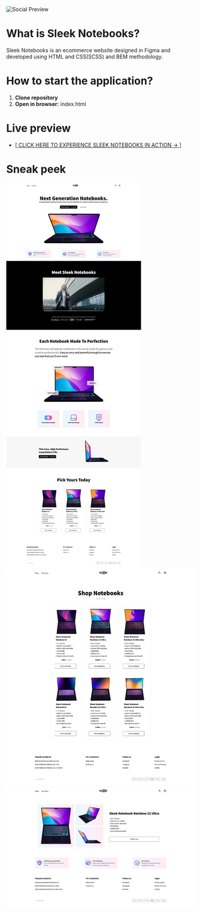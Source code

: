 ![Social Preview](https://user-images.githubusercontent.com/57192709/226367602-796f8c4b-f034-4ad2-b991-d696d619570b.png)
# What is Sleek Notebooks?
Sleek Notebooks is an ecommerce website designed in Figma and developed using HTML and CSS(SCSS) and BEM methodology.


# How to start the application?
1. **Clone repository**
3. **Open in browser:** index.html

# Live preview
- [[ CLICK HERE TO EXPERIENCE SLEEK NOTEBOOKS IN ACTION → ]](https://sleek-notebooks.netlify.app)

# Sneak peek
![Home](showcase/page-home.png)
![Shop](showcase/page-shop.png)
![Product](showcase/page-product.png)
